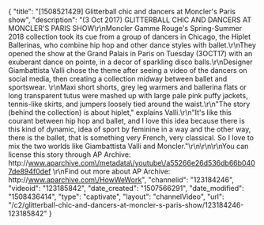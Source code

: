 {
    "title": "[1508521429] Glitterball chic and dancers at Moncler's Paris show",
    "description": "(3 Oct 2017) GLITTERBALL CHIC AND DANCERS AT MONCLER'S PARIS SHOW\r\nMoncler Gamme Rouge's Spring-Summer 2018 collection took its cue from a group of dancers in Chicago, the Hiplet Ballerinas, who combine hip hop and other dance styles with ballet.\r\nThey opened the show at the Grand Palais in Paris on Tuesday (3OCT17) with an exuberant dance on pointe, in a decor of sparkling disco balls.\r\nDesigner Giambattista Valli chose the theme after seeing a video of the dancers on social media, then creating a collection midway between ballet and sportswear. \r\nMaxi short shorts, grey leg warmers and ballerina flats or long transparent tutus were mashed up with large pale pink puffy jackets, tennis-like skirts, and jumpers loosely tied around the waist.\r\n\"The story (behind the collection) is about hiplet,\" explains Valli.\r\n\"It's like this courant between hip hop and ballet, and I love this idea because there is this kind of dynamic, idea of sport by feminine in a way and the other way, there is the ballet, that is something very French, very classical. So I love to mix the two worlds like Giambattista Valli and Moncler.\"\r\n\r\n\r\nYou can license this story through AP Archive: http:\/\/www.aparchive.com\/metadata\/youtube\/a55266e26d536db66b0407de894f0def \r\nFind out more about AP Archive: http:\/\/www.aparchive.com\/HowWeWork",
    "channelid": "123184246",
    "videoid": "123185842",
    "date_created": "1507566291",
    "date_modified": "1508436414",
    "type": "captivate",
    "layout": "channelVideo",
    "url": "\/c2\/glitterball-chic-and-dancers-at-moncler-s-paris-show\/123184246-123185842"
}